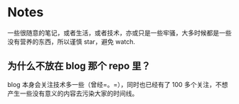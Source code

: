 # Notes

一些很随意的笔记，或者生活，或者技术，亦或只是一些牢骚，大多时候都是一些没有营养的东西，所以谨慎 star，避免 watch.

## 为什么不放在 blog 那个 repo 里？

blog 本身会关注技术多一些（曾经=。=），同时也已经有了 100 多个关注，不想产生一些没有意义的内容去污染大家的时间线。
